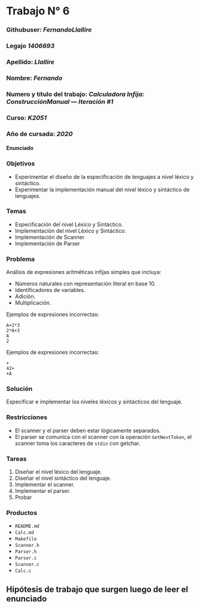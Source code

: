# Trabajo N° 6
### Githubuser: *FernandoLlallire*
### Legajo *1406693*
### Apellido: *Llallire*
### Nombre: *Fernando*
### Numero y título del trabajo: *Calculadora Infija: ConstrucciónManual — Iteración #1*
### Curso: *K2051*
### Año de cursada: *2020*
#### Enunciado

### Objetivos

* Experimentar el diseño de la especificación de lenguajes a nivel léxico y sintáctico.
* Experimentar la implementación manual del nivel léxico y sintáctico de lenguajes.

### Temas

* Especificación del nivel Léxico y Sintáctico.
* Implementación del nivel Léxico y Sintáctico.
* Implementación de Scanner
* Implementación de Parser

### Problema

Análisis de expresiones aritméticas infijas simples que incluya:

* Números naturales con representación literal en base 10.
* Identificadores de variables.
* Adición.
* Multiplicación.

Ejemplos de expresiones incorrectas:

```
A+2*3
2*A+3
A
2
```
Ejemplos de expresiones incorrectas:
```
+
42+
+A
```

### Solución

Especificar e implementar los niveles léxicos y sintácticos del lenguaje.

### Restricciones

* El scanner y el parser deben estar lógicamente separados.
* El parser se comunica con el scanner con la operación `GetNextToken`, el scanner toma los caracteres de `stdin` con getchar.

### Tareas

1. Diseñar el nivel léxico del lenguaje.
2. Diseñar el nivel sintáctico del lenguaje.
3. Implementar el scanner.
4. Implementar el parser.
5. Probar

### Productos

* `README.md`
* `Calc.md`
* `Makefile`
* `Scanner.h`
* `Parser.h`
* `Parser.c`
* `Scanner.c`
* `Calc.c`

## Hipótesis de trabajo que surgen luego de leer el enunciado
